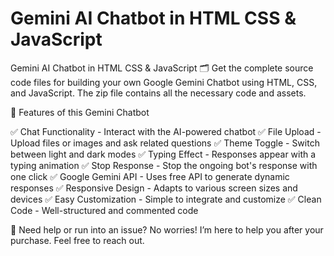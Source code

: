 # Gemini AI Chatbot in HTML CSS & JavaScript

Gemini AI Chatbot in HTML CSS & JavaScript
🗂️ Get the complete source code files for building your own Google Gemini Chatbot using HTML, CSS, and JavaScript. The zip file contains all the necessary code and assets.

🚀 Features of this Gemini Chatbot

✅ Chat Functionality - Interact with the AI-powered chatbot
✅ File Upload - Upload files or images and ask related questions
✅ Theme Toggle - Switch between light and dark modes
✅ Typing Effect - Responses appear with a typing animation
✅ Stop Response - Stop the ongoing bot's response with one click
✅ Google Gemini API - Uses free API to generate dynamic responses
✅ Responsive Design - Adapts to various screen sizes and devices
✅ Easy Customization - Simple to integrate and customize
✅ Clean Code - Well-structured and commented code


💬 Need help or run into an issue?
No worries! I’m here to help you after your purchase. Feel free to reach out.
